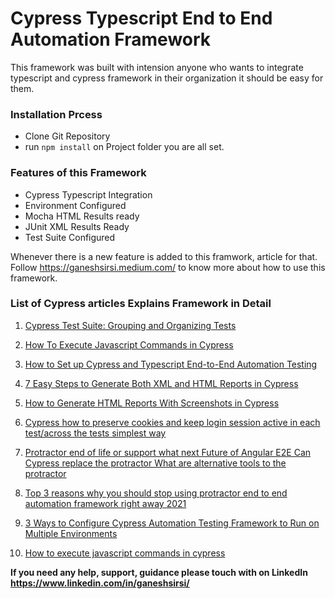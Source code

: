 
# Cypress Typescript End to End Automation Framework
This framework was built with intension anyone who wants to integrate typescript and cypress framework in their organization it should be easy for them.

### Installation Prcess
-  Clone Git Repository
- run `npm install`  on Project folder
you are all set.

### Features of this Framework
- Cypress Typescript Integration
- Environment Configured 
- Mocha HTML Results ready
- JUnit XML Results Ready
- Test Suite Configured


Whenever there is a new feature is added to this framwork, article for that. Follow https://ganeshsirsi.medium.com/ to know more about how to use this framework.

### List of Cypress articles Explains Framework in Detail
 1. [Cypress Test Suite: Grouping and Organizing Tests](https://dzone.com/articles/cypress-test-suite-grouping-and-organizing-tests)
 2. [How To Execute Javascript Commands in Cypress](https://dzone.com/articles/how-to-execute-javascript-commands-in-cypress)
 3. [How to Set up Cypress and Typescript End-to-End Automation Testing](https://dzone.com/articles/cypress-typescript-end-to-end-automation-testing-from-scratch)
 4. [7 Easy Steps to Generate Both XML and HTML Reports in Cypress](https://dzone.com/articles/7-easy-steps-to-generate-xml-and-html-reports-in-cypress)
 5. [How to Generate HTML Reports With Screenshots in Cypress](https://dzone.com/articles/cypress-generate-html-results-with-screenshot)

1. [Cypress how to preserve cookies and keep login session active in each test/across the tests simplest way](https://ganeshsirsi.medium.com/cypress-how-to-preserve-cookies-and-keep-login-session-active-in-each-test-simplest-way-717bbc11adf7 "Cypress how to preserve cookies and keep login session active in each test/across the tests simplest way")

2. [Protractor end of life or support what next Future of Angular E2E Can Cypress replace the protractor What are alternative tools to the protractor](https://ganeshsirsi.medium.com/protractor-end-of-life-what-next-can-cypress-replace-the-protractor-3c58c0ecbb1c "Protractor end of life or support what next Future of Angular E2E Can Cypress replace the protractor What are alternative tools to the protractor")

3. [Top 3 reasons why you should stop using protractor end to end automation framework right away 2021](https://ganeshsirsi.medium.com/top-3-reasons-why-you-should-stop-using-protractor-end-to-end-automation-framework-right-away-2021-d9ebbaa43dce "Top 3 reasons why you should stop using protractor end to end automation framework right away 2021")

4. [3 Ways to Configure Cypress Automation Testing Framework to Run on Multiple Environments](https://ganeshsirsi.medium.com/3-ways-to-configure-cypress-automation-testing-framework-to-run-on-multiple-environments-4e0f315907f1 "3 Ways to Configure Cypress Automation Testing Framework to Run on Multiple Environments")

5. [How to execute javascript commands in cypress](https://ganeshsirsi.medium.com/how-to-execute-javascript-commands-in-cypress-2154897b1b23 "How to execute javascript commands in cypress")


**If you need any help, support, guidance please touch with on LinkedIn
https://www.linkedin.com/in/ganeshsirsi/**
